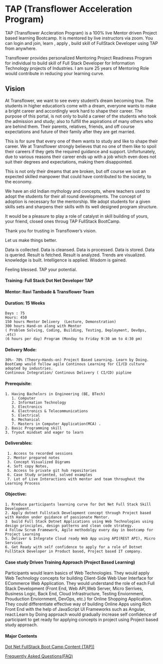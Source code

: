 # TAP (Transflower Acceleration Program)

TAP (Transflower Accleration Program) is a  100% live Mentor driven Project based learning Bootcamp. It is mentored by live instructors via zoom. You can login and join, learn , apply , build skill of FullStack Developer using TAP from anywhere.

Transflower provides personalized Mentoring Project Readiness Program for individual to build skill of Full Stack Developer for Information Technology projects of  Industries. I am sure 25 years of Mentoring Role would contribute in reducing your learning curve.

## Vision

At Transflower, we want to see every student’s dream becoming true. The students in higher education’s come with a dream, everyone wants to make a bright career and accordingly work hard to shape their career. The purpose of this portal, is not only to build a career of the students who took the admission and study; also to fulfill the aspirations of many others who are behind them. Their parents, relatives, friends, and off course expectations and future of their family after they are get married.

This is for sure that every one of them wants to study and like to shape their career. We at Transflower strongly believes that no one of them like to spoil their careers if they gets the required guidance and support. Unfortunately, due to various reasons their career ends up with a job which even does not suit their degrees and expectations, making them disappointed.

This is not only their dreams that are broken, but off course we lost an expected skilled manpower that could have contributed to the society, to the economy.

We have an old Indian mythology and concepts, where teachers used to adopt the students for their all round developments. The concept of adoption is necessary for the mentorship. We  adopt students for a given skills sets and sharpens their skills with its well designed program structure.

It  would be a pleasure to play a role of catalyst in skill building of yours, your friend, closed ones throug TAP FullStack BootCamp. 

Thank you for trusting in Transflower’s vision.

Let us make things better.

Data is collected.
Data is cleansed.
Data is processed.
Data is stored.
Data is queried.
Result is fetched.
Result is analyzed.
Trends are visualized.
knowledge is built.
Intelligence is applied.
Wisdom is gained.

Feeling blessed.
TAP your potential.


#### Training: Full Stack Dot Net Developer TAP
#### Mentor: Ravi Tambade & Transflower Team
#### Duration: 15 Weeks 
    Days : 75
    Hours: 450
    150 hours Mentor Delivery  (Lecture, Demonstration)
    300 hours Hand-on along with Mentor 
    ( Problem Solving, Coding, Building, Testing, Deployment, DevOps, .etc)
    (6 hours per day) Program (Monday to Friday 9:30 am to 4:30 pm)

#### Delivery Mode: 
    30%- 70% (Theory—Hands-on) Project Based Learning. Learn by Doing. 
	BootCamp would follow agile Continous Learning for CI/CD culture adopted by industries.
    Continous Integration/ Continous Delivery ( CI/CD) pipline

#### Prerequisite: 
    1. Having Bachelors in Engineering (BE, BTech) 
       1. Computer
       2. Information Technology 
       3. Electronics
       4. Electronics & Telecommunications
       5. Electrical 
       6. Mechanical
       7. Masters in Computer Application(MCA) . 
    2. Basic Programming skill
    3. Tryout mindset and eager to learn
    
#### Deliverables: 
     1. Access to recorded sessions
     2. Mentor prepared notes 
     3. Concept Visualized Digrams
     4. Soft copy Notes, 
     5. Access to private git hub repositories
     6. Case Study oriented, solved examples
     7. Lot of Live Interactions with mentor and team throughout the Learning Process 

#### Objective: 
    1. Rreduce participants learning curve for Dot Net Full Stack Skill Development.
    2. Apply dotnet Fullstack Development concept through Project based with Handon under guidance of passionate Mentor.
    3  build Full Stack Dotnet Applications using Web Technologies using design principles, design patterns and clean code strategy.
    4 Follow Scrum Framework, Agile methodolgy every day in bootcamp for Project Learning 
    5. Deliver & Integrate Cloud ready Web App using API(REST API), Micro Services  
    6. Get Ready with self confidence to apply for a role of Dotnet FullStack Developer in Product based, Project based IT company.


#### Case study Driven Training Approach (Project Based Learning)

Participants would learn basics of Web Technologies. They would apply Web Technology concepts for building Client-Side Web User Interface for ECommerce Web Application. They would understand the role of each Full Stack Development (Front End, Web API,Web Server, Micro Serrives, Business Logic, Back End, Cloud Infrastructure, Testing Enviornment, Prouduction Enviornment, DevOps, etc.) for Online Shopping Application. They could differentiate  effective way of building Online Apps using Rich Front End  with the help of JavaScript UI Frameworks such as Angular, react.Learn by Doing approach would gradually increase self confidence of participant to get ready for applying concepts in project using Project based study approach.




#### Major Contents
[Dot Net FullStack Boot Camp Content (TAP))](https://github.com/RaviTambade/tap/blob/main/dotnet.md)

[Frequently Asked Questions(FAQ)](https://github.com/RaviTambade/tap/blob/main/FAQ.md)

